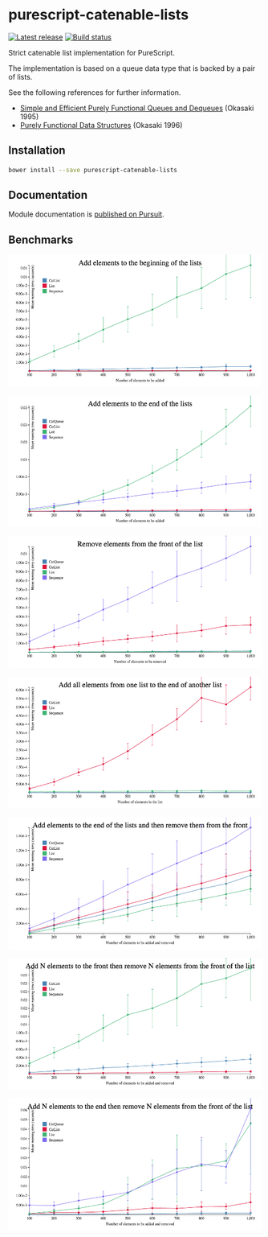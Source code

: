 # purescript-catenable-lists

[![Latest release](http://img.shields.io/github/release/purescript/purescript-catenable-lists.svg)](https://github.com/purescript/purescript-catenable-lists/releases)
[![Build status](https://travis-ci.org/purescript/purescript-catenable-lists.svg?branch=master)](https://travis-ci.org/purescript/purescript-catenable-lists)

Strict catenable list implementation for PureScript.

The implementation is based on a queue data type that is backed by a
pair of lists.

See the following references for further information.
* [Simple and Efficient Purely Functional Queues and Dequeues](http://www.westpoint.edu/eecs/SiteAssets/SitePages/Faculty%20Publication%20Documents/Okasaki/jfp95queue.pdf) (Okasaki 1995)
* [Purely Functional Data Structures](http://www.cs.cmu.edu/~rwh/theses/okasaki.pdf) (Okasaki 1996)

## Installation

```bash
bower install --save purescript-catenable-lists
```

## Documentation

Module documentation is [published on Pursuit](http://pursuit.purescript.org/packages/purescript-catenable-lists).

## Benchmarks

![cons](benchmarks/cons.png)

![snoc](benchmarks/snoc.png)

![uncons](benchmarks/uncons.png)

![append](benchmarks/append.png)

![snoc-uncons](benchmarks/snoc-uncons.png)

![cons-uncons-n](benchmarks/cons-uncons-n.png)

![snoc-uncons-n](benchmarks/snoc-uncons-n.png)
